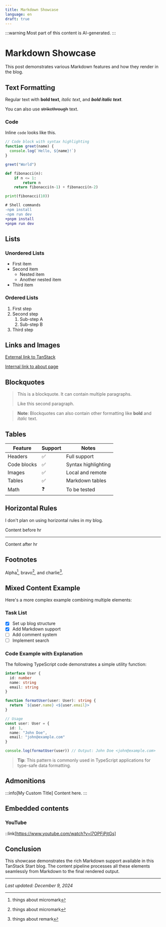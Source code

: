```yaml
---
title: Markdown Showcase
language: en
draft: true
---
```


:::warning
Most part of this content is AI-generated.
:::

# Markdown Showcase

This post demonstrates various Markdown features and how they render in the blog.

## Text Formatting

Regular text with **bold text**, _italic text_, and **_bold italic text_**.

You can also use ~~strikethrough~~ text.

### Code

Inline `code` looks like this.

```javascript
// Code block with syntax highlighting
function greet(name) {
  console.log(`Hello, ${name}!`)
}

greet("World")
```

```python collapse={2-4} title="Python example" frame="code"
def fibonacci(n):
    if n <= 1:
        return n
    return fibonacci(n-1) + fibonacci(n-2)

print(fibonacci(10))
```

```diff lang="bash"
# Shell commands
-npm install
-npm run dev
+pnpm install
+pnpm run dev
```

## Lists

### Unordered Lists

- First item
- Second item
  - Nested item
  - Another nested item
- Third item

### Ordered Lists

1. First step
2. Second step
   1. Sub-step A
   2. Sub-step B
3. Third step

## Links and Images

[External link to TanStack](https://tanstack.com)

[Internal link to about page](/about)

## Blockquotes

> This is a blockquote. It can contain multiple paragraphs.
>
> Like this second paragraph.

> **Note**: Blockquotes can also contain other formatting like **bold** and _italic_ text.

## Tables

| Feature     | Support | Notes               |
| ----------- | ------- | ------------------- |
| Headers     | ✅      | Full support        |
| Code blocks | ✅      | Syntax highlighting |
| Images      | ✅      | Local and remote    |
| Tables      | ✅      | Markdown tables     |
| Math        | ❓      | To be tested        |

## Horizontal Rules

I don't plan on using horizontal rules in my blog.

Content before hr

---

Content after hr

## Footnotes

Alpha[^micromark], bravo[^micromark], and charlie[^remark].

[^remark]: things about remark

[^micromark]: things about micromark

## Mixed Content Example

Here's a more complex example combining multiple elements:

### Task List

- [x] Set up blog structure
- [x] Add Markdown support
- [ ] Add comment system
- [ ] Implement search

### Code Example with Explanation

The following TypeScript code demonstrates a simple utility function:

```typescript
interface User {
  id: number
  name: string
  email: string
}

function formatUser(user: User): string {
  return `${user.name} <${user.email}>`
}

// Usage
const user: User = {
  id: 1,
  name: "John Doe",
  email: "john@example.com"
}

console.log(formatUser(user)) // Output: John Doe <john@example.com>
```

> **Tip**: This pattern is commonly used in TypeScript applications for type-safe data formatting.

## Admonitions

:::info[My Custom Title]
Content here.
:::

## Embedded contents

### YouTube

::link[https://www.youtube.com/watch?v=l7OPFjPjtGs]

## Conclusion

This showcase demonstrates the rich Markdown support available in this TanStack Start blog. The content pipeline processes all these elements seamlessly from Markdown to the final rendered output.

---

_Last updated: December 9, 2024_
